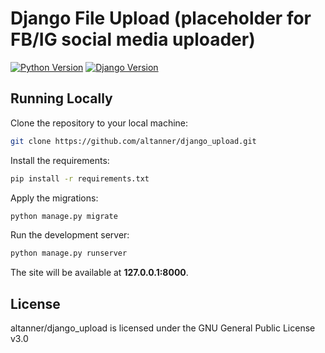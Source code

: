 # Django File Upload (placeholder for FB/IG social media uploader)

[![Python Version](https://img.shields.io/badge/python-3.7-brightgreen.svg)](https://python.org)
[![Django Version](https://img.shields.io/badge/django-3.0.3-brightgreen.svg)](https://djangoproject.com)

## Running Locally

Clone the repository to your local machine:

```bash
git clone https://github.com/altanner/django_upload.git
```

Install the requirements:

```bash
pip install -r requirements.txt
```

Apply the migrations:

```bash
python manage.py migrate
```

Run the development server:

```bash
python manage.py runserver
```

The site will be available at **127.0.0.1:8000**.


## License

altanner/django_upload is licensed under the GNU General Public License v3.0

